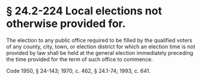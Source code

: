 # § 24.2-224 Local elections not otherwise provided for.

<p>The election to any public office required to be filled by the qualified voters of any county, city, town, or election district for which an election time is not provided by law shall be held at the general election immediately preceding the time provided for the term of such office to commence.</p><p>Code 1950, § 24-143; 1970, c. 462, § 24.1-74; 1993, c. 641.</p>